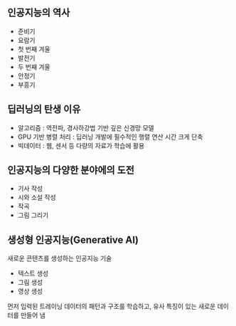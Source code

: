 ## 인공지능의 역사
- 준비기
- 요람기
- 첫 번째 겨울
- 발전기
- 두 번째 겨울
- 안정기
- 부흥기

## 딥러닝의 탄생 이유
- 알고리즘 : 역전파, 경사하강법 기반 깊은 신경망 모델
- GPU 기반 병렬 처리 : 딥러닝 개발에 필수적인 행렬 연산 시간 크게 단축
- 빅데이터 : 웹, 센서 등 다량의 자료가 학습에 활용

## 인공지능의 다양한 분야에의 도전
- 기사 작성
- 시와 소설 작성
- 작곡
- 그림 그리기

## 생성형 인공지능(Generative AI)
새로운 콘텐츠를 생성하는 인공지능 기술
- 텍스트 생성
- 그림 생성
- 영상 생성

먼저 입력된 트레이닝 데이터의 패턴과 구조를 학습하고, 유사 특징이 있는 새로운 데이터를 만들어 냄
